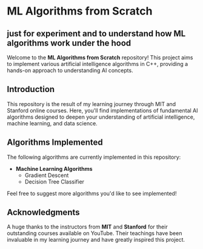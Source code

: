 # ML Algorithms from Scratch

## just for experiment and to understand how ML algorithms work under the hood

Welcome to the **ML Algorithms from Scratch** repository! This project aims to implement various artificial intelligence algorithms in C++, providing a hands-on approach to understanding AI concepts.

## Introduction

This repository is the result of my learning journey through MIT and Stanford online courses. Here, you'll find implementations of fundamental AI algorithms designed to deepen your understanding of artificial intelligence, machine learning, and data science.

## Algorithms Implemented

The following algorithms are currently implemented in this repository:

- **Machine Learning Algorithms**
  - Gradient Descent
  - Decision Tree Classifier

Feel free to suggest more algorithms you'd like to see implemented!

## Acknowledgments
A huge thanks to the instructors from **MIT** and **Stanford** for their outstanding courses available on YouTube. Their teachings have been invaluable in my learning journey and have greatly inspired this project.
